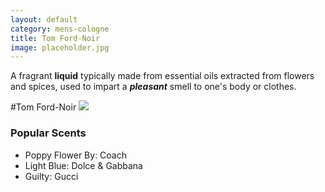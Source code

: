 ```yaml
---
layout: default
category: mens-cologne
title: Tom Ford-Noir
image: placeholder.jpg
---
```


A fragrant **liquid** typically made from essential oils extracted from flowers and spices, used to impart a ***pleasant*** smell to one's body or clothes.
 
#Tom Ford-Noir
![]({{site.baseurl}}/images/placeholder.jpg)

### Popular Scents

- Poppy Flower By: Coach
- Light Blue: Dolce & Gabbana
- Guilty: Gucci



